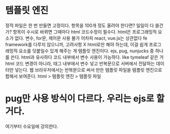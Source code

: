 # 템플릿 엔진
정적 파일은 한 번 만들면 고정이다.
항목을 100개 정도 올려야 한다면? 일일이 다 쓸건가? 항목이 수시로 바뀌면 그때마다 html 코드수정이 필수다.
html은 프로그래밍적 요소가 없다.
변수, for문, 제어문 사용 불가
어차피 react, vue.js는 상관없다
fe framework를 다루지 않으니까, 고려사항 X
html로만 해야 하는데, 이걸 쉽게 프로그래밍적 요소를 덧붙일수 있게 해주는 게 템플릿 엔진이다.
ejs, pug, nunjucks 중 하나를 쓴다.
html과 유사하다
코드 내부에서 변수 사용이 가능하다. like tymeleaf 같은 거
html 코드 변경이 아니라, 태그 내부에서 변수 넣고 반복문으로 서버에서 전달하는 데이터만 넣는다.
웹 브라우저에서는 반복문으로 써서 만든 템플릿 파일을 템플릿 엔진으로 합해서 보여준다.
html > 템플릿 엔진 > 템플릿 파일

pug만 사용 방식이 다르다. 우리는 ejs로 할거다.
============================================
여기부터 수요일에 강의한다.